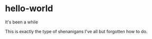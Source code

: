 # hello-world
It's been a while

This is exactly the type of shenanigans I've all but forgotten how to do. 
